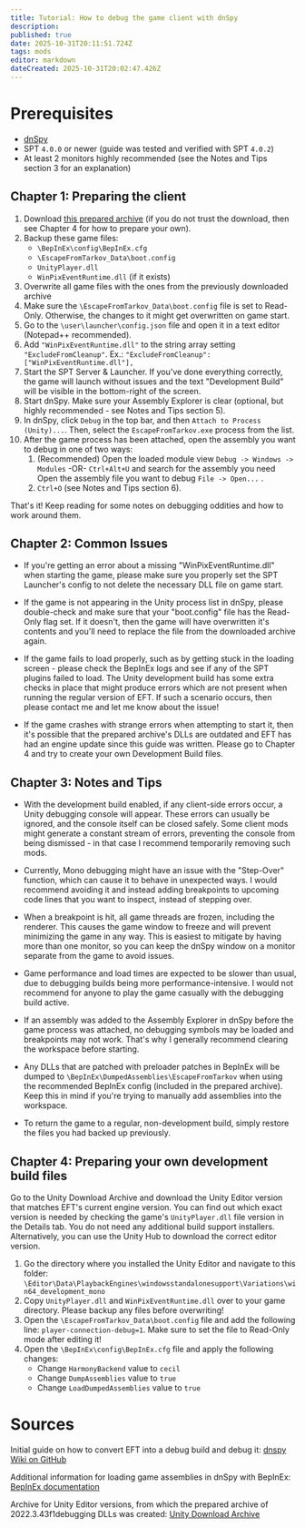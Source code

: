 ```yaml
---
title: Tutorial: How to debug the game client with dnSpy
description: 
published: true
date: 2025-10-31T20:11:51.724Z
tags: mods
editor: markdown
dateCreated: 2025-10-31T20:02:47.426Z
---
```


# Prerequisites
- [dnSpy](https://github.com/dnSpyEx/dnSpy)
- SPT `4.0.0` or newer (guide was tested and verified with SPT `4.0.2`)
- At least 2 monitors highly recommended (see the Notes and Tips section 3 for an explanation)

## Chapter 1: Preparing the client

1. Download [this prepared archive](https://mega.nz/file/38w1lQjC#kqKSaYBdcWzOASflUpwsYPC6I6DOqXzuq3157LPoLRg) (if you do not trust the download, then see Chapter 4 for how to prepare your own). 
2. Backup these game files:
	- `\BepInEx\config\BepInEx.cfg`
	- `\EscapeFromTarkov_Data\boot.config`
	- `UnityPlayer.dll`
	- `WinPixEventRuntime.dll` (if it exists) 
3. Overwrite all game files with the ones from the previously downloaded archive
4. Make sure the `\EscapeFromTarkov_Data\boot.config` file is set to Read-Only. Otherwise, the changes to it might get overwritten on game start.
5. Go to the `\user\launcher\config.json` file and open it in a text editor (Notepad++ recommended).
6. Add `"WinPixEventRuntime.dll"` to the string array setting `"ExcludeFromCleanup"`. Ex.: `"ExcludeFromCleanup": ["WinPixEventRuntime.dll"],`
7. Start the SPT Server & Launcher. If you've done everything correctly, the game will launch without issues and the text "Development Build" will be visible in the bottom-right of the screen.
8. Start dnSpy. Make sure your Assembly Explorer is clear (optional, but highly recommended - see Notes and Tips section 5).
9. In dnSpy, click `Debug` in the top bar, and then `Attach to Process (Unity)...`. Then, select the `EscapeFromTarkov.exe` process from the list.
10. After the game process has been attached, open the assembly you want to debug in one of two ways:
	1. (Recommended) Open the loaded module view `Debug -> Windows -> Modules` -OR- `Ctrl+Alt+U` and search for the assembly you need Open the assembly file you want to debug `File -> Open...` .
	2. `Ctrl+O` (see Notes and Tips section 6).
  
That's it! Keep reading for some notes on debugging oddities and how to work around them.

## Chapter 2: Common Issues

- If you're getting an error about a missing "WinPixEventRuntime.dll" when starting the game, please make sure you properly set the SPT Launcher's config to not delete the necessary DLL file on game start.

- If the game is not appearing in the Unity process list in dnSpy, please double-check and make sure that your "boot.config" file has the Read-Only flag set. If it doesn't, then the game will have overwritten it's contents and you'll need to replace the file from the downloaded archive again.

- If the game fails to load properly, such as by getting stuck in the loading screen - please check the BepInEx logs and see if any of the SPT plugins failed to load. The Unity development build has some extra checks in place that might produce errors which are not present when running the regular version of EFT. If such a scenario occurs, then please contact me and let me know about the issue!

- If the game crashes with strange errors when attempting to start it, then it's possible that the prepared archive's DLLs are outdated and EFT has had an engine update since this guide was written. Please go to Chapter 4 and try to create your own Development Build files.


## Chapter 3: Notes and Tips

- With the development build enabled, if any client-side errors occur, a Unity debugging console will appear. These errors can usually be ignored, and the console itself can be closed safely. Some client mods might generate a constant stream of errors, preventing the console from being dismissed - in that case I recommend temporarily removing such mods.

- Currently, Mono debugging might have an issue with the "Step-Over" function, which can cause it to behave in unexpected ways. I would recommend avoiding it and instead adding breakpoints to upcoming code lines that you want to inspect, instead of stepping over.

- When a breakpoint is hit, all game threads are frozen, including the renderer. This causes the game window to freeze and will prevent minimizing the game in any way. This is easiest to mitigate by having more than one monitor, so you can keep the dnSpy window on a monitor separate from the game to avoid issues.

- Game performance and load times are expected to be slower than usual, due to debugging builds being more performance-intensive. I would not recommend for anyone to play the game casually with the debugging build active.

- If an assembly was added to the Assembly Explorer in dnSpy before the game process was attached, no debugging symbols may be loaded and breakpoints may not work. That's why I generally recommend clearing the workspace before starting.

- Any DLLs that are patched with preloader patches in BepInEx will be dumped to `\BepInEx\DumpedAssemblies\EscapeFromTarkov` when using the recommended BepInEx config (included in the prepared archive). Keep this in mind if you're trying to manually add assemblies into the workspace.

- To return the game to a regular, non-development build, simply restore the files you had backed up previously.

## Chapter 4: Preparing your own development build files

Go to the Unity Download Archive and download the Unity Editor version that matches EFT's current engine version. You can find out which exact version is needed by checking the game's `UnityPlayer.dll` file version in the Details tab. You do not need any additional build support installers. Alternatively, you can use the Unity Hub to download the correct editor version.


1. Go the directory where you installed the Unity Editor and navigate to this folder: `\Editor\Data\PlaybackEngines\windowsstandalonesupport\Variations\win64_development_mono`
2. Copy `UnityPlayer.dll` and `WinPixEventRuntime.dll` over to your game directory. Please backup any files before overwriting!
3. Open the `\EscapeFromTarkov_Data\boot.config` file and add the following line: `player-connection-debug=1`. Make sure to set the file to Read-Only mode after editing it!
4. Open the `\BepInEx\config\BepInEx.cfg` file and apply the following changes:
	- Change `HarmonyBackend` value to `cecil`
	- Change `DumpAssemblies` value to `true`
	- Change `LoadDumpedAssemblies` value to `true`


# Sources

Initial guide on how to convert EFT into a debug build and debug it: [dnspy Wiki on GitHub](https://github.com/dnSpy/dnSpy/wiki/Debugging-Unity-Games#turning-a-release-build-into-a-debug-build)

Additional information for loading game assemblies in dnSpy with BepInEx: [BepInEx documentation](https://docs.bepinex.dev/articles/advanced/debug/assemblies_dnSpy.html)

Archive for Unity Editor versions, from which the prepared archive of 2022.3.43f1debugging DLLs was created: [Unity Download Archive](https://unity.com/releases/editor/archive)
